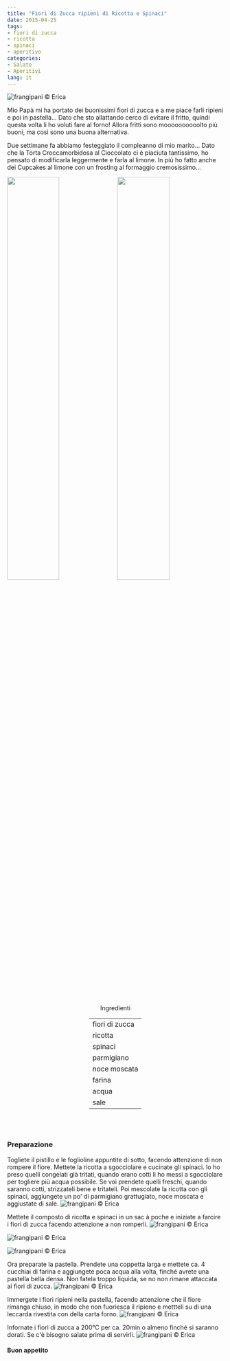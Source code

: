 ```yaml
---
title: "Fiori di Zucca ripieni di Ricotta e Spinaci"
date: 2015-04-25
tags:
- fiori di zucca
- ricotta
- spinaci
- aperitivo
categories:
- Salato
- Aperitivi
lang: it
---
```

![](header.jpg "frangipani © Erica")

Mio Papà mi ha portato dei buonissimi fiori di zucca e a me piace farli ripieni e poi in pastella... Dato che sto allattando cerco di evitare il fritto, quindi questa volta li ho voluti fare al forno! Allora fritti sono moooooooooolto più buoni, ma così sono una buona alternativa.

Due settimane fa abbiamo festeggiato il compleanno di mio marito... Dato che la Torta Croccamorbidosa al Cioccolato ci è piaciuta tantissimo, ho pensato di modificarla leggermente e farla al limone. In più ho fatto anche dei Cupcakes al limone con un frosting al formaggio cremosissimo...
<p>
  <div style="width: 100%; margin-bottom: 0">
    <img style="float: left; width: 49%; margin-right: 1%" src="ccadri.jpg" alt="" title="frangipani © Erica" />
    <img style="float: left; width: 49%; margin-left: 1%" src="tortaadri.jpg" alt="" title="frangipani © Erica" />
    <div style="clear: both"></div>
  </div>
</p>

<div id="wrapper" style="text-align: center">
  <div id="yourdiv" style="display: inline-block;">
    <div class="ingredients">
      <div class="ingredients-title">Ingredienti</div>
      <table>
        <tbody>
          <tr>
            <td>fiori di zucca</td>
          </tr>
          <tr>
            <td>ricotta</td>
          </tr>
          <tr>
            <td>spinaci</td>
          </tr>
          <tr>
            <td>parmigiano</td>
          </tr>
          <tr>
            <td>noce moscata</td>
          </tr>
          <tr>
            <td>farina</td>
          </tr>
          <tr>
            <td>acqua</td>
          </tr>
          <tr>
            <td>sale</td>
          </tr>
        </tbody>
      </table>
      <br></br>
    </div>
  </div>
</div>

<h3>
  <font color="grey">
    <i class="fa fa-cogs"></i>
  </font> Preparazione
</h3>

Togliete il pistillo e le foglioline appuntite di sotto, facendo attenzione di non rompere il fiore. Mettete la ricotta a sgocciolare e cucinate gli spinaci. Io ho preso quelli congelati già tritati, quando erano cotti li ho messi a sgocciolare per togliere più acqua possibile. Se voi prendete quelli freschi, quando saranno cotti, strizzateli bene e tritateli. Poi mescolate la ricotta con gli spinaci, aggiungete un po' di parmigiano grattugiato, noce moscata e aggiustate di sale.
![](ricottaspinaci.jpg "frangipani © Erica")

Mettete il composto di ricotta e spinaci in un sac à poche e iniziate a farcire i fiori di zucca facendo attenzione a non romperli.
![](farcire.jpg "frangipani © Erica")

![](farciti1.jpg "frangipani © Erica")

![](farciti2.jpg "frangipani © Erica")

Ora preparate la pastella. Prendete una coppetta larga e mettete ca. 4 cucchiai di farina e aggiungete poca acqua alla volta, finché avrete una pastella bella densa. Non fatela troppo liquida, se no non rimane attaccata ai fiori di zucca.
![](pastella.jpg "frangipani © Erica")

Immergete i fiori ripieni nella pastella, facendo attenzione che il fiore rimanga chiuso, in modo che non fuoriesca il ripieno e mettteli su di una leccarda rivestita con della carta forno. 
![](teglia.jpg "frangipani © Erica")

Infornate i fiori di zucca a 200°C per ca. 20min o almeno finché si saranno dorati. Se c'è bisogno salate prima di servirli.
![](risultato.jpg "frangipani © Erica")

<h4>Buon appetito
  <font color="red">
    <i class="fa fa-smile-o"></i>
  </font>
</h4>